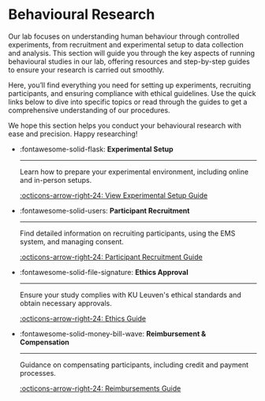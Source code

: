 # Behavioural Research

Our lab focuses on understanding human behaviour through controlled experiments, from recruitment and experimental setup to data collection and analysis. This section will guide you through the key aspects of running behavioural studies in our lab, offering resources and step-by-step guides to ensure your research is carried out smoothly.

Here, you’ll find everything you need for setting up experiments, recruiting participants, and ensuring compliance with ethical guidelines. Use the quick links below to dive into specific topics or read through the guides to get a comprehensive understanding of our procedures.

We hope this section helps you conduct your behavioural research with ease and precision. Happy researching!

<div class="grid cards" markdown>

- :fontawesome-solid-flask: **Experimental Setup**

    ---

    Learn how to prepare your experimental environment, including online and in-person setups.

    [:octicons-arrow-right-24: View Experimental Setup Guide](experimental-setup/index.md)

- :fontawesome-solid-users: **Participant Recruitment**

    ---

    Find detailed information on recruiting participants, using the EMS system, and managing consent.

    [:octicons-arrow-right-24: Participant Recruitment Guide](bh-participants.md)

- :fontawesome-solid-file-signature: **Ethics Approval**

    ---

    Ensure your study complies with KU Leuven's ethical standards and obtain necessary approvals.

    [:octicons-arrow-right-24: Ethics Guide](../ethics/index.md)

- :fontawesome-solid-money-bill-wave: **Reimbursement & Compensation**

    ---

    Guidance on compensating participants, including credit and payment processes.

    [:octicons-arrow-right-24: Reimbursements Guide](bh-participants.md#reimbursement)

</div>

